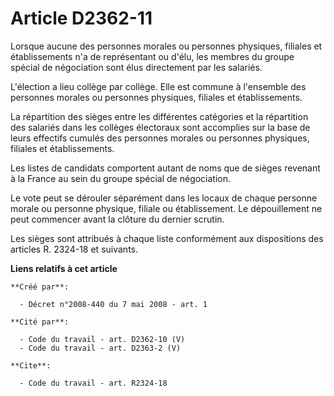 # Article D2362-11

Lorsque aucune des personnes morales ou personnes physiques, filiales et établissements n'a de représentant ou d'élu, les
membres du groupe spécial de négociation sont élus directement par les salariés. 

L'élection a lieu collège par collège. Elle est commune à l'ensemble des personnes morales ou personnes physiques, filiales
et établissements. 

La répartition des sièges entre les différentes catégories et la répartition des salariés dans les collèges électoraux sont
accomplies sur la base de leurs effectifs cumulés des personnes morales ou personnes physiques, filiales et établissements. 

Les listes de candidats comportent autant de noms que de sièges revenant à la France au sein du groupe spécial de
négociation. 

Le vote peut se dérouler séparément dans les locaux de chaque personne morale ou personne physique, filiale ou établissement.
Le dépouillement ne peut commencer avant la clôture du dernier scrutin. 

Les sièges sont attribués à chaque liste conformément aux dispositions des articles R. 2324-18 et suivants.

**Liens relatifs à cet article**

	**Créé par**:

	  - Décret n°2008-440 du 7 mai 2008 - art. 1

	**Cité par**:

	  - Code du travail - art. D2362-10 (V)
	  - Code du travail - art. D2363-2 (V)

	**Cite**:

	  - Code du travail - art. R2324-18
